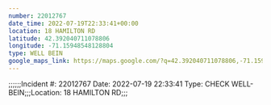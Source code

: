 ```yaml
---
number: 22012767
date_time: 2022-07-19T22:33:41+00:00
location: 18 HAMILTON RD
latitude: 42.392040711078806
longitude: -71.15948548128804
type: WELL BEIN
google_maps_link: https://maps.google.com/?q=42.392040711078806,-71.15948548128804
---
```


;;;;;;Incident #: 22012767  Date: 2022-07-19 22:33:41   Type: CHECK WELL-BEIN;;;Location: 18 HAMILTON RD;;;
